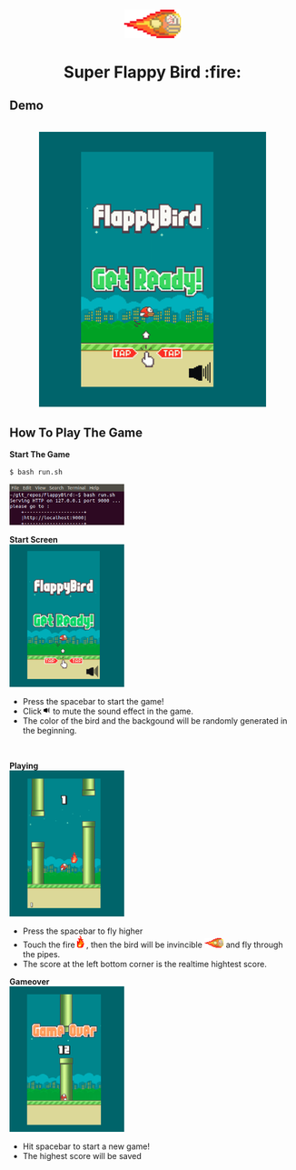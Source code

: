 <p align="center">
    <br>
      <img src="./readme_material/redbird-upflap-fire.png" width="20%">
    <br>
  <h1 align="center">
    Super Flappy Bird :fire:
  </h1>
</p>

## Demo
<p align="center">
    <br>
      <img src="./readme_material/demo.gif" width=400px>
    <br>
</p>


## How To Play The Game
<b>Start The Game</b><br>
```
$ bash run.sh
```
<img src="./readme_material/terminal.png" width="40%">

<b>Start Screen</b><br>
<img src="./readme_material/startScreen.png" width="40%">

* Press the spacebar to start the game!
* Click <img src="./readme_material/soundOn.png" width="2.5%"> to mute the sound effect in the game.
* The color of the bird and the backgound will be randomly generated in the beginning.
<br>

<b>Playing</b><br>
<img src="./readme_material/playingScreen.png" width="40%">

* Press the spacebar to fly higher
* Touch the fire <img src="./readme_material/fire.png" width="2.5%"> 
  , then the bird will be invincible <img src="./readme_material/redbird-upflap-fire.png" width="7%"> 
  and fly through the pipes.
* The score at the left bottom corner is the realtime hightest score.

<b>Gameover</b><br>
<img src="./readme_material/gameoverScreen.png" width="40%">

* Hit spacebar to start a new game!
* The highest score will be saved
